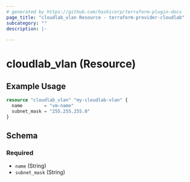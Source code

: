 ```yaml
---
# generated by https://github.com/hashicorp/terraform-plugin-docs
page_title: "cloudlab_vlan Resource - terraform-provider-cloudlab"
subcategory: ""
description: |-
  
---
```


# cloudlab_vlan (Resource)



## Example Usage

```terraform
resource "cloudlab_vlan" "my-cloudlab-vlan" {
  name        = "vm-name"
  subnet_mask = "255.255.255.0"
}
```

<!-- schema generated by tfplugindocs -->
## Schema

### Required

- `name` (String)
- `subnet_mask` (String)
